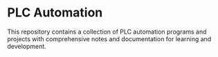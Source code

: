 # PLC Automation

This repository contains a collection of PLC automation programs and projects with comprehensive notes and documentation for learning and development.
